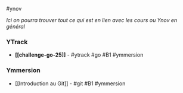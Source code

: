 #ynov 

*Ici on pourra trouver tout ce qui est en lien avec les cours ou Ynov en général*

### YTrack

* **[[challenge-go-25]]** - #ytrack #go #B1 #ymmersion 

### Ymmersion

* [[Introduction au Git]] - #git #B1 #ymmersion



